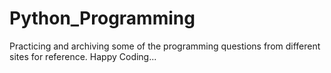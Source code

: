 # Python_Programming
Practicing and archiving some of the programming questions from different sites for reference.
Happy Coding...
